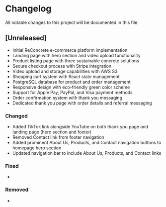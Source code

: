 # Changelog

All notable changes to this project will be documented in this file.

## [Unreleased]

- Initial ReConcrete e-commerce platform implementation
- Landing page with hero section and video upload functionality
- Product listing page with three sustainable concrete solutions
- Secure checkout process with Stripe integration
- Video upload and storage capabilities with AWS S3
- Shopping cart system with React state management
- PostgreSQL database for product and order management
- Responsive design with eco-friendly green color scheme
- Support for Apple Pay, PayPal, and Visa payment methods
- Order confirmation system with thank you messaging
- Dedicated thank you page with order details and referral messaging

### Changed
- Added TikTok link alongside YouTube on both thank you page and landing page (hero section and footer)
- Removed Contact link from footer navigation
- Added prominent About Us, Products, and Contact navigation buttons to homepage hero section
- Updated navigation bar to include About Us, Products, and Contact links

### Fixed
- 

### Removed
-